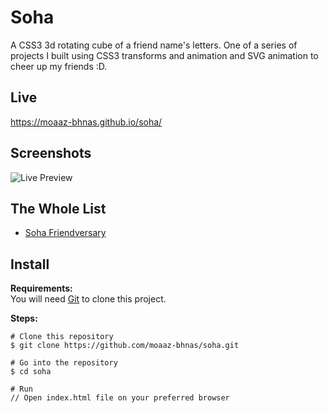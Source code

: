 # Soha
A CSS3 3d rotating cube of a friend name's letters. One of a series of projects I built using CSS3 transforms and animation and SVG animation to cheer up my friends :D.

## Live
https://moaaz-bhnas.github.io/soha/

## Screenshots
![Live Preview](https://media.giphy.com/media/4Hb9w4rj7KL96kaxDd/giphy.gif)

## The Whole List
- [Soha Friendversary](https://github.com/moaaz-bhnas/soha-friendversary#friendversary)

## Install
<b>Requirements:</b>  
You will need [Git](https://git-scm.com/) to clone this project.  

<b>Steps:</b>
```
# Clone this repository
$ git clone https://github.com/moaaz-bhnas/soha.git

# Go into the repository
$ cd soha

# Run
// Open index.html file on your preferred browser
```
